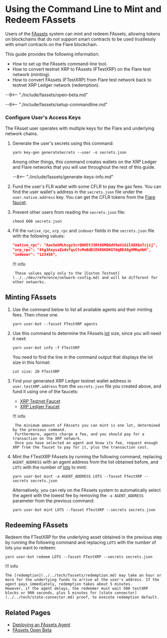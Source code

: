 # Using the Command Line to Mint and Redeem FAssets

Users of the [FAssets](../../tech//fassets/index.md) system can mint and redeem FAssets, allowing tokens on blockchains that do not support smart contracts to be used trustlessly with smart contracts on the Flare blockchain.

This guide provides the following information:

* How to set up the FAssets command-line tool.
* How to convert testnet XRP to FAssets (FTestXRP) on the Flare test network (minting).
* How to convert FAssets (FTestXRP) from Flare test network back to testnet XRP Ledger network (redemption).

--8<-- "./include/fassets/open-beta.md"

--8<-- "./include/fassets/setup-commandline.md"

### Configure User's Access Keys

The FAsset user operates with multiple keys for the Flare and underlying network chains.

1. Generate the user's secrets using this command:

    ```console
    yarn key-gen generateSecrets --user -o secrets.json
    ```

    Among other things, this command creates wallets on the XRP Ledger and Flare networks that you will use throughout the rest of this guide.

    --8<-- "./include/fassets/generate-keys-info.md"

2. Fund the user's FLR wallet with some CFLR to pay the gas fees. You can find the user wallet's address in the `secrets.json` file under the `user.native.address` key.
You can get the CFLR tokens from the [Flare faucet](https://faucet.flare.network/).

3. Prevent other users from reading the `secrets.json` file:

    ```console
    chmod 600 secrets.json
    ```

4. Fill the `native_rpc`, `xrp_rpc` and `indexer` fields in the `secrets.json` file with the following values:

    ```json
    "native_rpc": "AavSehMLhcgz3crQHH5YJ3Rt8GMQGdV9aViGilADXGnTcjij",
    "xrp_rpc": "4tg3AxysaZodxTqsCtcMnBdBIEkR6KDKGTdqBEA8g9MKq4bH",
    "indexer": "123456",
    ```

    !!! info

        These values apply only to the [Coston Testnet](../../dev/reference/network-config.md) and will be different for other networks.

## Minting FAssets

1. Use the command below to list all available agents and their minting fees. Then chose one.

    ```console
    yarn user-bot --fasset FTestXRP agents
    ```

2. Use this command to determine the FAssets [lot](../../tech/fassets/minting.md#lots) size, since you will need it next:

    ```console
    yarn user-bot info -f FTestXRP
    ```

    You need to find the line in the command output that displays the lot size in this format:

    ```console
    Lot size: 20 FTestXRP
    ```

3. Find your generated XRP Ledger testnet wallet address in `user.testXRP.address` from the `secrets.json` file you created above, and fund it using one of the faucets:

    * [XRP Testnet Faucet](https://test.bithomp.com/faucet/)
    * [XRP Ledger Faucet](https://faucet.tequ.dev/)

    !!! info

        The minimum amount of FAssets you can mint is one lot, determined by the previous command.
        Furthermore, agents charge a fee, and you should pay for a transaction on the XRP network.
        Once you have selected an agent and know its fee, request enough XRP from the faucet to pay for it, plus the transaction cost.

4. Mint the FTestXRP FAssets by running the following command, replacing `AGENT_ADDRESS` with an agent address from the list obtained before, and `LOTS` with the number of [lots](../../tech/fassets/minting.md#lots) to mint:

    ```console
    yarn user-bot mint -a AGENT_ADDRESS LOTS --fasset FTestXRP --secrets secrets.json
    ```

    Alternatively, you can rely on the FAssets system to automatically select the agent with the lowest fee by removing the `-a AGENT_ADDRESS` parameter from the previous command:

    ```console
    yarn user-bot mint LOTS --fasset FTestXRP --secrets secrets.json
    ```

## Redeeming FAssets

Redeem the FTestXRP for the underlying asset obtained in the previous step by running the following command and replacing `LOTS` with the number of lots you want to redeem:

 ```console
 yarn user-bot redeem LOTS --fasset FTestXRP --secrets secrets.json
 ```

!!! info

    The [redemption](../../tech/fassets/redemption.md) may take an hour or more for the underlying funds to arrive at the user's address. If the agent pays immediately, redemption takes about 5 minutes.
    However, if the agent delays, the redeemer must wait 500 testXRP blocks or 900 seconds, plus 5 minutes for [state connector](../../tech/state-connector.md) proof, to execute redemption default.

## Related Pages

* [Deploying an FAssets Agent](../../infra/fassets/deploying-agent.md)
* [FAssets Open Beta](../../tech/fassets/open-beta.md)
